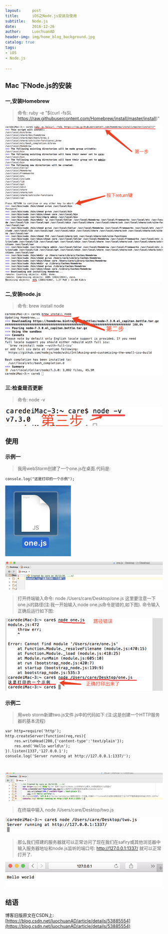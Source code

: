```yaml
---
layout:     post
title:      iOS之Node.js安装及使用
subtitle:   Node.js
date:       2016-12-26
author:     LuochuanAD
header-img: img/home_blog_background.jpg
catalog: true
tags:
- iOS 
- Node.js

---
```


## Mac 下Node.js的安装

### 一,安装Homebrew  

>命令: ruby -e "$(curl -fsSL https://raw.githubusercontent.com/Homebrew/install/master/install)"

![](https://raw.githubusercontent.com/LuochuanAD/BlogSourceImage/master/BlogSourceImage/BlogSourceImages1/20161227104202267.png)

### 二,安装node.js  

>命令: brew install node  

![](https://raw.githubusercontent.com/LuochuanAD/BlogSourceImage/master/BlogSourceImage/BlogSourceImages1/20161227104212267.png)

### 三:检查是否更新 

>命令: node -v

![](https://raw.githubusercontent.com/LuochuanAD/BlogSourceImage/master/BlogSourceImage/BlogSourceImages1/20161227104220799.png)

## 使用

### 示例一 

>我用webStorm创建了一个one.js在桌面.代码是:

```
console.log("这是打印的一个示例");

```

![](https://raw.githubusercontent.com/LuochuanAD/BlogSourceImage/master/BlogSourceImage/BlogSourceImages1/20161226155527155.png)

![](https://raw.githubusercontent.com/LuochuanAD/BlogSourceImage/master/BlogSourceImage/BlogSourceImages1/20161226155555812.png)


>打开终端输入命令:
node /Users/care/Desktop/one.js 这里要注意一下one.js的路径(注:我一开始输入:node one.js命令是错的,如下图).  命令输入正确后运行如下图:

![](https://raw.githubusercontent.com/LuochuanAD/BlogSourceImage/master/BlogSourceImage/BlogSourceImages1/20161226160400723.png)


### 示例二 

>用web storm新建two.js文件.js中的代码如下:(注:这是创建一个HTTP服务器的基本流程)

```
var http=require('http');
http.createServer(function(req,res){
    res.writeHead(200,{'content-type':'text/plain'});
    res.end('Hello world\n');
}).listen(1337,'127.0.0.1');
console.log('Server running at http://127.0.0.1:1337/');



```
![](https://raw.githubusercontent.com/LuochuanAD/BlogSourceImage/master/BlogSourceImage/BlogSourceImages1/20161226163457619.png)

>在终端中输入 
node /Users/care/Desktop/two.js

![](https://raw.githubusercontent.com/LuochuanAD/BlogSourceImage/master/BlogSourceImage/BlogSourceImages1/20161226161153632.png)

>那么我们搭建的服务器就可以正常访问了现在我们在safiry或其他浏览器中输入服务器地址和node.js监听的端口号:
http://127.0.0.1:1337/ 就可以正常打开了.

![](https://raw.githubusercontent.com/LuochuanAD/BlogSourceImage/master/BlogSourceImage/BlogSourceImages1/20161226161533825.png)

## 结语

博客旧版原文在CSDN上:[https://blog.csdn.net/luochuanAD/article/details/53885554](https://blog.csdn.net/luochuanAD/article/details/53885554) 




